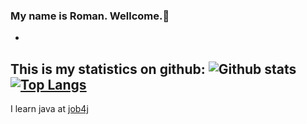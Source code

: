 ### My name is Roman. Wellcome.👋
-

This is my statistics on github:
![Github stats](https://github-readme-stats.vercel.app/api?username=RamonOga&hide=stars,prs,issues,contribs)
[![Top Langs](https://github-readme-stats.vercel.app/api/top-langs/?username=RamonOga&layout=compact)](https://github.com/RamonOga/github-readme-stats)
-
I learn java at [job4j](https://job4j.ru/)
<!--
**RamonOga/RamonOga** is a ✨ _special_ ✨ repository because its `README.md` (this file) appears on your GitHub profile.

Here are some ideas to get you started:

- 🔭 I’m currently working on ...
- 🌱 I’m currently learning ...
- 👯 I’m looking to collaborate on ...
- 🤔 I’m looking for help with ...
- 💬 Ask me about ...
- 📫 How to reach me: ...
- 😄 Pronouns: ...
- ⚡ Fun fact: ...
-->
